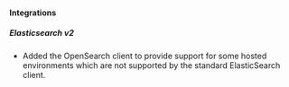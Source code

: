 #### Integrations
##### Elasticsearch v2
- Added the OpenSearch client to provide support for some hosted environments which are not supported by the standard ElasticSearch client.
